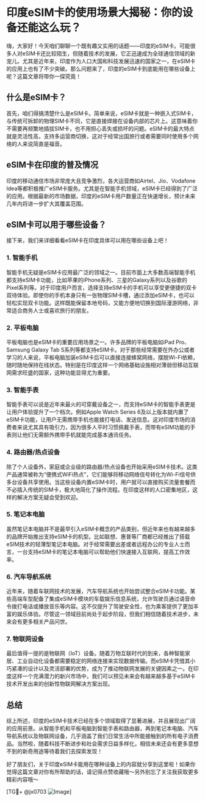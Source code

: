 # 印度eSIM卡的使用场景大揭秘：你的设备还能这么玩？

嗨，大家好！今天咱们聊聊一个既有趣又实用的话题——印度的eSIM卡。可能很多人对eSIM卡还比较陌生，但随着技术的发展，它正迅速成为全球通信领域的新宠儿。尤其是近年来，印度作为人口大国和科技发展迅速的国家之一，在eSIM卡的应用上也有了不少突破。那么问题来了，印度的eSIM卡到底能用在哪些设备上呢？这篇文章将带你一探究竟！

## 什么是eSIM卡？

首先，咱们得搞清楚什么是eSIM卡。简单来说，eSIM卡就是一种嵌入式SIM卡，与传统可拆卸的物理SIM卡不同，它是直接焊接在设备内部的芯片上。这意味着你不需要再频繁地插拔SIM卡，也不用担心丢失或损坏的问题。eSIM卡的最大特点就是灵活性高，支持多运营商切换，这对于经常出国旅行或者需要同时使用多个网络的人来说简直是福音。

## eSIM卡在印度的普及情况

印度的移动通信市场非常庞大且竞争激烈，各大运营商如Airtel、Jio、Vodafone Idea等都积极推广eSIM卡服务。尤其是在智能手机领域，eSIM卡已经得到了广泛的应用。根据最新的市场数据，印度的eSIM卡用户数量正在快速增长，预计未来几年内将进一步扩大其覆盖范围。

## eSIM卡可以用于哪些设备？

接下来，我们来详细看看eSIM卡在印度具体可以用在哪些设备上吧！

### 1. 智能手机

智能手机无疑是eSIM卡应用最广泛的领域之一。目前市面上大多数高端智能手机都支持eSIM卡功能，比如苹果的iPhone系列、三星的Galaxy系列以及谷歌的Pixel系列等。对于印度用户而言，选择支持eSIM卡的手机可以享受更便捷的双卡双待体验。即使你的手机本身只有一张物理SIM卡槽，通过添加eSIM卡，也可以轻松实现双卡功能。这样既能保留本地号码，又能方便地切换到国际漫游网络，非常适合商务人士或喜欢旅行的朋友。

### 2. 平板电脑

平板电脑也是eSIM卡的重要应用场景之一。许多品牌的平板电脑如iPad Pro、Samsung Galaxy Tab S系列等都支持eSIM卡。对于那些经常需要在外办公或者学习的人来说，平板电脑加装eSIM卡后可以直接连接蜂窝网络，摆脱Wi-Fi依赖，随时随地保持在线状态。特别是在印度这样一个网络基础设施相对薄弱但移动互联网需求旺盛的国家，这种功能显得尤为重要。

### 3. 智能手表

智能手表可以说是近年来最火的可穿戴设备之一，而支持eSIM卡的智能手表更是让用户体验提升了一个档次。例如Apple Watch Series 6及以上版本就内置了eSIM卡功能，让用户无需携带手机也能接打电话、发送信息。这对印度市场的消费者来说尤其具有吸引力，因为很多人平时习惯佩戴手表，而带有eSIM功能的手表则让他们无需额外携带手机就能完成基本通讯任务。

### 4. 路由器/热点设备

除了个人设备外，家庭或企业级的路由器/热点设备也开始采用eSIM卡技术。这类产品通常被称为“便携式WiFi热点”，它们能够将移动网络信号转化为Wi-Fi信号供多台设备共享使用。当这些设备内置eSIM卡时，用户就可以直接购买流量套餐而不必插入传统的SIM卡，极大地简化了操作流程。在印度这样的人口密集地区，这样的解决方案无疑会受到欢迎。

### 5. 笔记本电脑

虽然笔记本电脑并不是最早引入eSIM卡概念的产品类别，但近年来也有越来越多的品牌开始推出支持eSIM卡的机型。比如联想、惠普等厂商都已经推出了搭载eSIM技术的轻薄型笔记本电脑。对于经常需要出差或者远程办公的专业人士而言，一台支持eSIM卡的笔记本电脑可以帮助他们快速接入互联网，提高工作效率。

### 6. 汽车导航系统

近年来，随着车联网技术的发展，汽车导航系统也开始尝试整合eSIM卡功能。某些高端车型配备了集成eSIM卡模块的车载娱乐信息系统，允许驾驶员通过语音命令拨打电话或播放音乐等内容。这不仅提升了驾驶安全性，也为乘客提供了更加丰富的娱乐体验。尽管这一领域目前尚处于起步阶段，但我们相信随着技术进步，未来会有更多相关产品问世。

### 7. 物联网设备

最后值得一提的是物联网（IoT）设备。随着万物互联时代的到来，各种智能家居、工业自动化设备都需要稳定的网络连接来实现数据传输。而eSIM卡凭借其小巧紧凑的设计以及灵活部署的优势，成为了推动物联网发展的关键因素之一。在印度这样一个充满潜力的新兴市场中，我们可以预见未来会有越来越多基于eSIM卡技术开发出来的创新性物联网解决方案出现。

## 总结

综上所述，印度的eSIM卡技术已经在多个领域取得了显著进展，并且展现出广阔的应用前景。从智能手机和平板电脑到智能手表和路由器，再到笔记本电脑、汽车导航系统以及物联网设备，几乎涵盖了我们日常生活中所能接触到的所有电子消费品。当然啦，随着科技不断进步和社会需求日益多样化，相信未来还会有更多意想不到的新奇用途等待着我们去探索发现！

好了朋友们，关于印度eSIM卡能用在哪种设备上的内容就分享到这里啦！如果你觉得这篇文章对你有所帮助的话，请记得点赞收藏哦～另外别忘了关注我获取更多精彩内容哦～

[TG💪+ @jx0703 ![Image](https://github.com/user-attachments/assets/dbca1d08-cadb-493c-b0ec-ad6f7a83f270)]